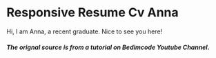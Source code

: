 # Responsive Resume Cv Anna

Hi, I am Anna, a recent graduate. Nice to see you here!

##### The orignal source is from a tutorial on Bedimcode Youtube Channel. 
